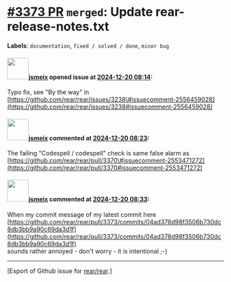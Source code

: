 [\#3373 PR](https://github.com/rear/rear/pull/3373) `merged`: Update rear-release-notes.txt
===========================================================================================

**Labels**: `documentation`, `fixed / solved / done`, `minor bug`

#### <img src="https://avatars.githubusercontent.com/u/1788608?u=925fc54e2ce01551392622446ece427f51e2f0ce&v=4" width="50">[jsmeix](https://github.com/jsmeix) opened issue at [2024-12-20 08:14](https://github.com/rear/rear/pull/3373):

Typo fix, see "By the way" in  
[https://github.com/rear/rear/issues/3238\#issuecomment-2556459028](https://github.com/rear/rear/issues/3238#issuecomment-2556459028)

#### <img src="https://avatars.githubusercontent.com/u/1788608?u=925fc54e2ce01551392622446ece427f51e2f0ce&v=4" width="50">[jsmeix](https://github.com/jsmeix) commented at [2024-12-20 08:23](https://github.com/rear/rear/pull/3373#issuecomment-2556506988):

The failing "Codespell / codespell" check is same false alarm as  
[https://github.com/rear/rear/pull/3370\#issuecomment-2553471272](https://github.com/rear/rear/pull/3370#issuecomment-2553471272)

#### <img src="https://avatars.githubusercontent.com/u/1788608?u=925fc54e2ce01551392622446ece427f51e2f0ce&v=4" width="50">[jsmeix](https://github.com/jsmeix) commented at [2024-12-20 08:33](https://github.com/rear/rear/pull/3373#issuecomment-2556520768):

When my commit message of my latest commit here  
[https://github.com/rear/rear/pull/3373/commits/04ad378d98f3506b730dc8db3bb9a90c69da3d1f](https://github.com/rear/rear/pull/3373/commits/04ad378d98f3506b730dc8db3bb9a90c69da3d1f)  
sounds rather annoyed - don't worry - it is intentional ;-)

------------------------------------------------------------------------

\[Export of Github issue for
[rear/rear](https://github.com/rear/rear).\]
